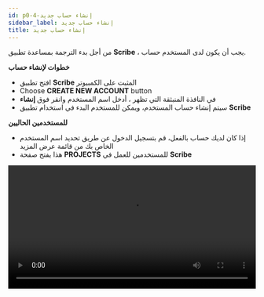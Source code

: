 ```yaml
---
id: p0-4-إنشاء حساب جديد
sidebar_label: إنشاء حساب جديد
title: إنشاء حساب جديد
---
```


من أجل بدء الترجمة بمساعدة تطبيق **Scribe** ، يجب أن يكون لدى المستخدم حساب.

**خطوات لإنشاء حساب**

- افتح تطبيق **Scribe** المثبت على الكمبيوتر
- Choose **CREATE NEW ACCOUNT** button
- في النافذة المنبثقة التي تظهر ، أدخل اسم المستخدم وانقر فوق **إنشاء**
- سيتم إنشاء حساب المستخدم، ويمكن للمستخدم البدء في استخدام تطبيق **Scribe**

**للمستخدمين الحاليين**

- إذا كان لديك حساب بالفعل، قم بتسجيل الدخول عن طريق تحديد اسم المستخدم الخاص بك من قائمة عرض المزيد
- هذا يفتح صفحة **PROJECTS** للمستخدمين للعمل في **Scribe**

<video controls src="/assets/signing-in.mov" width="100%" type="video/mov">

<h2>خاصية تسجيل الدخول </h2>

**Scribe** يمكن مستخدمين متعددين على نفس الكمبيوتر لاستخدام نفس التطبيق مع الحفاظ على بيانات مشروع منفصلة. قد يكون من الصعب تحديد موقع المشروع واسم المستخدم عندما يستخدم مستخدمون متعددون نفس الكمبيوتر للمساعدة في ذلك، هناك خيار **عرض أكثر** على صفحة **تسجيل الدخول**. هذه الميزة تسمح للمستخدمين بالاختيار بين **النشط** و **المستخدمين غير النشطين**.

**الخطوات**
- انقر فوق زر **عرض المزيد**
- هناك خياران على الصفحة، **نشط**و **مؤرشفة**
- يتم عرض قائمة المستخدمين النشطين في قسم **Active**
- يمكنك أرشفة المستخدمين غير النشطين بالنقر على زر الحذف بجانب اسم المستخدم
- اسم المستخدم المختار سيكون **أرشيف**

**لاستعادة اسم المستخدم المؤرشفة**
- انقر فوق **عرض المزيد**
- حدد علامة التبويب **أرشيف**
- تظهر قائمة بأسماء المستخدمين المؤرشفة
- بعد اسم المستخدم، انقر فوق أيقونة **استعادة**
- اسم المستخدم المحدد يظهر في قائمة **النشط**

<video controls src="/assets/sigindeleteaechive.mov" width="100%" type="video/mov">